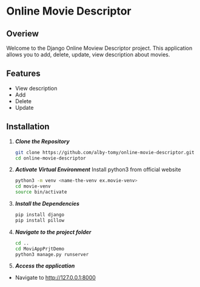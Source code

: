 # Online Movie Descriptor
## Overiew
Welcome to the Django Online Moview Descriptor project. This application allows you to add, delete, update, view description about movies.
## Features
- View description
- Add
- Delete
- Update

## Installation
1. ***Clone the Repository***
   ```bash
   git clone https://github.com/alby-tomy/online-movie-descriptor.git
   cd online-movie-descriptor

2. ***Activate Virtual Environment***
   Install python3 from official website
   ```bash
   python3 -m venv <name-the-venv ex.movie-venv>
   cd movie-venv
   source bin/activate

3. ***Install the Dependencies***
   ```bash
   pip install django
   pip install pillow

4. ***Navigate to the project folder***
   ```bash
   cd ..
   cd MoviAppPrjtDemo
   python3 manage.py runserver

5. ***Access the application***
- Navigate to http://127.0.0.1:8000
